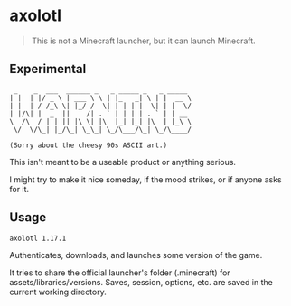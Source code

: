 # axolotl

> This is not a Minecraft launcher, but it can launch Minecraft.

## Experimental

```
 _    _  ___  ______ _   _ _____ _   _ _____
| |  | |/ _ \ | ___ \ \ | |_   _| \ | |  __ \
| |  | / /_\ \| |_/ /  \| | | | |  \| | |  \/
| |/\| |  _  ||    /| . ` | | | | . ` | | __
\  /\  / | | || |\ \| |\  |_| |_| |\  | |_\ \
 \/  \/\_| |_/\_| \_\_| \_/\___/\_| \_/\____/

(Sorry about the cheesy 90s ASCII art.)
```

This isn't meant to be a useable product or anything serious.

I might try to make it nice someday, if the mood strikes, or if anyone asks for it.

## Usage

```sh
axolotl 1.17.1
```

Authenticates, downloads, and launches some version of the game.

It tries to share the official launcher's folder (.minecraft) for assets/libraries/versions. Saves, session, options, etc. are saved in the current working directory.
